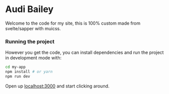 # Audi Bailey

Welcome to the code for my site, this is 100% custom made from svelte/sapper
with muicss. 

### Running the project

However you get the code, you can install dependencies and run the project in development mode with:

```bash
cd my-app
npm install # or yarn
npm run dev
```

Open up [localhost:3000](http://localhost:3000) and start clicking around.
